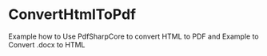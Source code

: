 # ConvertHtmlToPdf

Example how to Use PdfSharpCore to convert HTML to PDF and Example to Convert .docx to HTML
